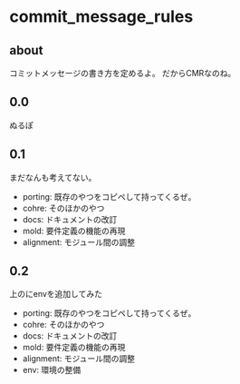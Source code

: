 # commit_message_rules

## about

コミットメッセージの書き方を定めるよ。
だからCMRなのね。

## 0.0

ぬるぽ

## 0.1

まだなんも考えてない。

- porting: 既存のやつをコピペして持ってくるぜ。
- cohre: そのほかのやつ
- docs: ドキュメントの改訂
- mold: 要件定義の機能の再現
- alignment: モジュール間の調整

## 0.2

上のにenvを追加してみた

- porting: 既存のやつをコピペして持ってくるぜ。
- cohre: そのほかのやつ
- docs: ドキュメントの改訂
- mold: 要件定義の機能の再現
- alignment: モジュール間の調整
- env: 環境の整備
